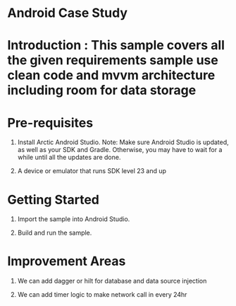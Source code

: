 # Android Case Study

# Introduction : This sample covers all the given requirements sample use clean code and mvvm architecture including room for data storage

# Pre-requisites
1) Install Arctic Android Studio.
   Note: Make sure Android Studio is updated, as well as your SDK and Gradle. Otherwise, you may have to wait for a while until all the updates are done.

2) A device or emulator that runs SDK level 23 and up

# Getting Started
1) Import the sample into Android Studio.

2) Build and run the sample.

# Improvement Areas

1) We can add dagger or hilt for database and data source injection

2) We can add timer logic to make network call in every 24hr



